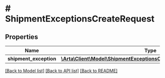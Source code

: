# # ShipmentExceptionsCreateRequest

## Properties

Name | Type | Description | Notes
------------ | ------------- | ------------- | -------------
**shipment_exception** | [**\Arta\Client\Model\ShipmentExceptionsCreateRequestShipmentException**](ShipmentExceptionsCreateRequestShipmentException.md) |  | [optional]

[[Back to Model list]](../../README.md#models) [[Back to API list]](../../README.md#endpoints) [[Back to README]](../../README.md)
